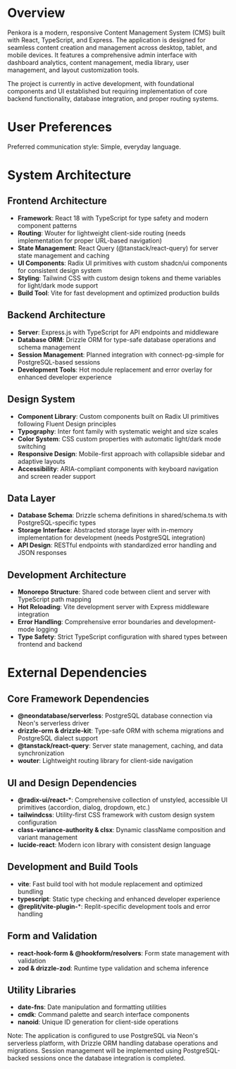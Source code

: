 # Overview

Penkora is a modern, responsive Content Management System (CMS) built with React, TypeScript, and Express. The application is designed for seamless content creation and management across desktop, tablet, and mobile devices. It features a comprehensive admin interface with dashboard analytics, content management, media library, user management, and layout customization tools.

The project is currently in active development, with foundational components and UI established but requiring implementation of core backend functionality, database integration, and proper routing systems.

# User Preferences

Preferred communication style: Simple, everyday language.

# System Architecture

## Frontend Architecture
- **Framework**: React 18 with TypeScript for type safety and modern component patterns
- **Routing**: Wouter for lightweight client-side routing (needs implementation for proper URL-based navigation)
- **State Management**: React Query (@tanstack/react-query) for server state management and caching
- **UI Components**: Radix UI primitives with custom shadcn/ui components for consistent design system
- **Styling**: Tailwind CSS with custom design tokens and theme variables for light/dark mode support
- **Build Tool**: Vite for fast development and optimized production builds

## Backend Architecture
- **Server**: Express.js with TypeScript for API endpoints and middleware
- **Database ORM**: Drizzle ORM for type-safe database operations and schema management
- **Session Management**: Planned integration with connect-pg-simple for PostgreSQL-based sessions
- **Development Tools**: Hot module replacement and error overlay for enhanced developer experience

## Design System
- **Component Library**: Custom components built on Radix UI primitives following Fluent Design principles
- **Typography**: Inter font family with systematic weight and size scales
- **Color System**: CSS custom properties with automatic light/dark mode switching
- **Responsive Design**: Mobile-first approach with collapsible sidebar and adaptive layouts
- **Accessibility**: ARIA-compliant components with keyboard navigation and screen reader support

## Data Layer
- **Database Schema**: Drizzle schema definitions in shared/schema.ts with PostgreSQL-specific types
- **Storage Interface**: Abstracted storage layer with in-memory implementation for development (needs PostgreSQL integration)
- **API Design**: RESTful endpoints with standardized error handling and JSON responses

## Development Architecture
- **Monorepo Structure**: Shared code between client and server with TypeScript path mapping
- **Hot Reloading**: Vite development server with Express middleware integration
- **Error Handling**: Comprehensive error boundaries and development-mode logging
- **Type Safety**: Strict TypeScript configuration with shared types between frontend and backend

# External Dependencies

## Core Framework Dependencies
- **@neondatabase/serverless**: PostgreSQL database connection via Neon's serverless driver
- **drizzle-orm & drizzle-kit**: Type-safe ORM with schema migrations and PostgreSQL dialect support
- **@tanstack/react-query**: Server state management, caching, and data synchronization
- **wouter**: Lightweight routing library for client-side navigation

## UI and Design Dependencies
- **@radix-ui/react-***: Comprehensive collection of unstyled, accessible UI primitives (accordion, dialog, dropdown, etc.)
- **tailwindcss**: Utility-first CSS framework with custom design system configuration
- **class-variance-authority & clsx**: Dynamic className composition and variant management
- **lucide-react**: Modern icon library with consistent design language

## Development and Build Tools
- **vite**: Fast build tool with hot module replacement and optimized bundling
- **typescript**: Static type checking and enhanced developer experience
- **@replit/vite-plugin-***: Replit-specific development tools and error handling

## Form and Validation
- **react-hook-form & @hookform/resolvers**: Form state management with validation
- **zod & drizzle-zod**: Runtime type validation and schema inference

## Utility Libraries
- **date-fns**: Date manipulation and formatting utilities
- **cmdk**: Command palette and search interface components
- **nanoid**: Unique ID generation for client-side operations

Note: The application is configured to use PostgreSQL via Neon's serverless platform, with Drizzle ORM handling database operations and migrations. Session management will be implemented using PostgreSQL-backed sessions once the database integration is completed.